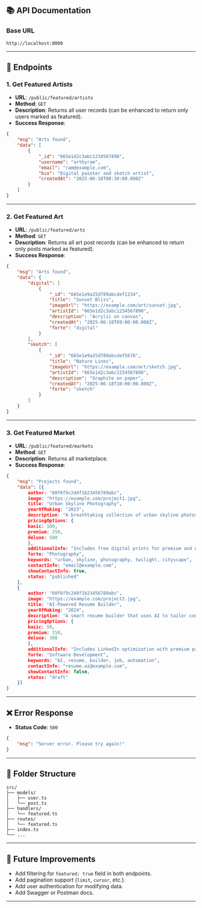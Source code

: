 ## 📚 API Documentation

### Base URL

```
http://localhost:8000
```

---

## 📂 Endpoints

### 1. Get Featured Artists

- **URL**: `/public/featured/artists`
- **Method**: `GET`
- **Description**: Returns all user records (can be enhanced to return only users marked as featured).
- **Success Response**:

```json
{
    "msg": "Arts found",
    "data": [
        {
            "_id": "665e1d2c3abc1234567890",
            "username": "artbyram",
            "email": "ram@example.com",
            "bio": "Digital painter and sketch artist",
            "createdAt": "2025-06-18T08:30:00.000Z"
        }
    ]
}
```

---

### 2. Get Featured Art

- **URL**: `/public/featured/arts`
- **Method**: `GET`
- **Description**: Returns all art post records (can be enhanced to return only posts marked as featured).
- **Success Response**:

```json
{
    "msg": "Arts found",
    "data": {
        "digital": [
            {
                "_id": "665e1e9a25d789abcdef1234",
                "title": "Sunset Bliss",
                "imageUrl": "https://example.com/art/sunset.jpg",
                "artistId": "665e1d2c3abc1234567890",
                "description": "Acrylic on canvas",
                "createdAt": "2025-06-18T09:00:00.000Z",
                "forte": "digital"
            }
        ],
        "sketch": [
            {
                "_id": "665e1e9a25d789abcdef5678",
                "title": "Nature Lines",
                "imageUrl": "https://example.com/art/sketch.jpg",
                "artistId": "665e1d2c3abc1234567890",
                "description": "Graphite on paper",
                "createdAt": "2025-06-18T10:00:00.000Z",
                "forte": "sketch"
            }
        ]
    }
}
```

---

### 3. Get Featured Market

- **URL**: `/public/featured/markets`
- **Method**: `GET`
- **Description**: Returns all marketplace.
- **Success Response**:

```json
{
    "msg": "Projects found",
    "data": [{
        author: "60f6f9c2d4f1b23456789abc",
        image: "https://example.com/project1.jpg",
        title: "Urban Skyline Photography",
        yearOfMaking: "2023",
        description: "A breathtaking collection of urban skyline photos shot during twilight.",
        pricingOptions: {
        basic: 100,
        premium: 250,
        deluxe: 500
        },
        additionalInfo: "Includes free digital prints for premium and deluxe packages.",
        forte: "Photography",
        keywords: "urban, skyline, photography, twilight, cityscape",
        contactInfo: "email@example.com",
        showContactInfo: true,
        status: "published"
    },
    {
        author: "60f6f9c2d4f1b23456789abc",
        image: "https://example.com/project2.jpg",
        title: "AI-Powered Resume Builder",
        yearOfMaking: "2024",
        description: "A smart resume builder that uses AI to tailor content based on job roles.",
        pricingOptions: {
        basic: 50,
        premium: 150,
        deluxe: 300
        },
        additionalInfo: "Includes LinkedIn optimization with premium package.",
        forte: "Software Development",
        keywords: "AI, resume, builder, job, automation",
        contactInfo: "resume.ai@example.com",
        showContactInfo: false,
        status: "draft"
    }]
}
```

---

## ❌ Error Response

- **Status Code**: `500`

```json
{
    "msg": "Server error. Please try again!"
}
```

---

## 📁 Folder Structure

```
src/
├── models/
│   ├── user.ts
│   └── post.ts
├── handlers/
│   └── featured.ts
├── routes/
│   └── featured.ts
├── index.ts
└── ...
```

---

## 🔮 Future Improvements

- Add filtering for `featured: true` field in both endpoints.
- Add pagination support (`limit`, `cursor`, etc.).
- Add user authentication for modifying data.
- Add Swagger or Postman docs.

---
